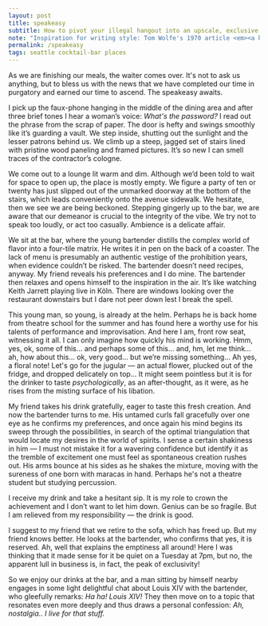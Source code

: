 ```yaml
---
layout: post
title: speakeasy
subtitle: How to pivot your illegal hangout into an upscale, exclusive lounge.
note: "Inspiration for writing style: Tom Wolfe's 1970 article <em><a href='https://nymag.com/news/features/46170/'>Radical Chic: That Party at Lenny's</a></em>."
permalink: /speakeasy
tags: seattle cocktail-bar places
---
```


As we are finishing our meals, the waiter comes over. It's not to ask us anything, but to bless us with the news that we have completed our time in purgatory and earned our time to ascend. The speakeasy awaits.

I pick up the faux-phone hanging in the middle of the dining area and after three brief tones I hear a woman’s voice: _What's the password?_ I read out the phrase from the scrap of paper. The door is hefty and swings smoothly like it’s guarding a vault. We step inside, shutting out the sunlight and the lesser patrons behind us. We climb up a steep, jagged set of stairs lined with pristine wood paneling and framed pictures. It’s so new I can smell traces of the contractor’s cologne.

We come out to a lounge lit warm and dim. Although we’d been told to wait for space to open up, the place is mostly empty. We figure a party of ten or twenty has just slipped out of the unmarked doorway at the bottom of the stairs, which leads conveniently onto the avenue sidewalk. We hesitate, then we see we are being beckoned. Stepping gingerly up to the bar, we are aware that our demeanor is crucial to the integrity of the vibe. We try not to speak too loudly, or act too casually. Ambience is a delicate affair.

We sit at the bar, where the young bartender distills the complex world of flavor into a four-tile matrix. He writes it in pen on the back of a coaster. The lack of menu is presumably an authentic vestige of the prohibition years, when evidence couldn’t be risked. The bartender doesn’t need recipes, anyway. My friend reveals his preferences and I do mine. The bartender then relaxes and opens himself to the inspiration in the air. It’s like watching Keith Jarrett playing live in Köln. There are windows looking over the restaurant downstairs but I dare not peer down lest I break the spell.

This young man, so young, is already at the helm. Perhaps he is back home from theatre school for the summer and has found here a worthy use for his talents of performance and improvisation. And here I am, front row seat, witnessing it all. I can only imagine how quickly his mind is working. Hmm, yes, ok, some of this… and perhaps some of this… and, hm, let me think… ah, how about this… ok, very good… but we’re missing something… Ah yes, a floral note! Let's go for the jugular — an actual flower, plucked out of the fridge, and dropped delicately on top... It might seem pointless but it is for the drinker to taste _psychologically_, as an after-thought, as it were, as he rises from the misting surface of his libation.

My friend takes his drink gratefully, eager to taste this fresh creation. And now the bartender turns to me. His untamed curls fall gracefully over one eye as he confirms my preferences, and once again his mind begins its sweep through the possibilities, in search of the optimal triangulation that would locate my desires in the world of spirits. I sense a certain shakiness in him — I must not mistake it for a wavering confidence but identify it as the tremble of excitement one must feel as spontaneous creation rushes out. His arms bounce at his sides as he shakes the mixture, moving with the sureness of one born with maracas in hand. Perhaps he's not a theatre student but studying percussion.

I receive my drink and take a hesitant sip. It is my role to crown the achievement and I don’t want to let him down. Genius can be so fragile. But I am relieved from my responsibility — the drink is good.

I suggest to my friend that we retire to the sofa, which has freed up. But my friend knows better. He looks at the bartender, who confirms that yes, it is reserved. Ah, well that explains the emptiness all around! Here I was thinking that it made sense for it be quiet on a Tuesday at 7pm, but no, the apparent lull in business is, in fact, the peak of exclusivity!

So we enjoy our drinks at the bar, and a man sitting by himself nearby engages in some light delightful chat about Louis XIV with the bartender, who gleefully remarks: _Ha ha! Louis XIV!_ They then move on to a topic that resonates even more deeply and thus draws a personal confession: _Ah, nostalgia.. I live for that stuff._
